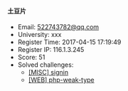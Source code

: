 #### 土豆片  

* Email: 522743782@qq.com  
* University: xxx  
* Register Time: 2017-04-15 17:19:49  
* Register IP: 116.1.3.245  
* Score: 51  
* Solved challenges: 
  * [[MISC] signin](https://github.com/SniperOJ/Challenges/blob/master/web/signin.json)  
  * [[WEB] php-weak-type](https://github.com/SniperOJ/Challenges/blob/master/web/php-weak-type.json)  
